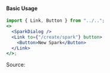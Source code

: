 #### Basic Usage

```jsx
import { Link, Button } from "../..";
<>
  <SparkDialog />
  <Link to={"/create/spark"} button>
    <Button>New Spark</Button>
  </Link>
</>;
```

Source:

```js { "file": "./SparkDialog.js" }
```
